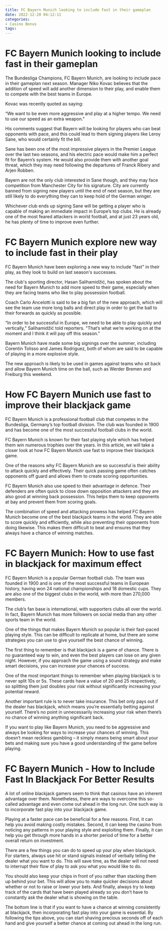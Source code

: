 ```yaml
---
title: FC Bayern Munich looking to include fast in their gameplan
date: 2022-12-20 04:12:11
categories:
- Casino Bonus
tags:
---
```



#  FC Bayern Munich looking to include fast in their gameplan

The Bundesliga Champions, FC Bayern Munich, are looking to include pace in their gameplan next season. Manager Niko Kovac believes that the addition of speed will add another dimension to their play, and enable them to compete with the best teams in Europe.

Kovac was recently quoted as saying:

“We want to be even more aggressive and play at a higher tempo. We need to use our speed as an extra weapon.”

His comments suggest that Bayern will be looking for players who can beat opponents with pace, and this could lead to them signing players like Leroy Sane, who would certainly fit the bill.

Sane has been one of the most impressive players in the Premier League over the last two seasons, and his electric pace would make him a perfect fit for Bayern’s system. He would also provide them with another goal threat, which they may need following the departures of Franck Ribery and Arjen Robben.

Bayern are not the only club interested in Sane though, and they may face competition from Manchester City for his signature. City are currently banned from signing new players until the end of next season, but they are still likely to do everything they can to keep hold of the German winger.

Whichever club ends up signing Sane will be getting a player who is capable of making an immediate impact in Europe’s top clubs. He is already one of the most feared attackers in world football, and at just 23 years old, he has plenty of time to improve even further.

#  FC Bayern Munich explore new way to include fast in their play

FC Bayern Munich have been exploring a new way to include "fast" in their play, as they look to build on last season's successes.

The club's sporting director, Hasan Salihamidžić, has spoken about the need for Bayern Munich to add more speed to their game, especially when they are facing teams who like to play possession football.

 Coach Carlo Ancelotti is said to be a big fan of the new approach, which will see the team use more long balls and direct play in order to get the ball to their forwards as quickly as possible.

“In order to be successful in Europe, we need to be able to play quickly and vertically," Salihamidžić told reporters. "That’s what we’re working on at the moment and I think it will pay off this season.”

Bayern Munich have made some big signings over the summer, including Corentin Tolisso and James Rodriguez, both of whom are said to be capable of playing in a more explosive style.

The new approach is likely to be used in games against teams who sit back and allow Bayern Munich time on the ball, such as Werder Bremen and Freiburg this weekend.

#  How FC Bayern Munich use fast to improve their blackjack game

FC Bayern Munich is a professional football club that competes in the Bundesliga, Germany’s top football division. The club was founded in 1900 and has become one of the most successful football clubs in the world.

FC Bayern Munich is known for their fast playing style which has helped them win numerous trophies over the years. In this article, we will take a closer look at how FC Bayern Munich use fast to improve their blackjack game.

One of the reasons why FC Bayern Munich are so successful is their ability to attack quickly and effectively. Their quick passing game often catches opponents off guard and allows them to create scoring opportunities.

FC Bayern Munich also use speed to their advantage in defence. Their defenders are often quick to close down opposition attackers and they are also good at winning back possession. This helps them to keep opponents at bay and prevent them from scoring goals.

The combination of speed and attacking prowess has helped FC Bayern Munich become one of the best blackjack teams in the world. They are able to score quickly and efficiently, while also preventing their opponents from doing likewise. This makes them difficult to beat and ensures that they always have a chance of winning matches.

#  FC Bayern Munich: How to use fast in blackjack for maximum effect

FC Bayern Munich is a popular German football club. The team was founded in 1900 and is one of the most successful teams in European history, having won 24 national championships and 18 domestic cups. They are also one of the biggest clubs in the world, with more than 270,000 members.

The club’s fan base is international, with supporters clubs all over the world. In fact, Bayern Munich has more followers on social media than any other sports team in the world.

One of the things that makes Bayern Munich so popular is their fast-paced playing style. This can be difficult to replicate at home, but there are some strategies you can use to give yourself the best chance of winning.

The first thing to remember is that blackjack is a game of chance. There is no guaranteed way to win, and even the best players can lose on any given night. However, if you approach the game using a sound strategy and make smart decisions, you can increase your chances of success.

One of the most important things to remember when playing blackjack is to never split 10s or 5s. These cards have a value of 20 and 25 respectively, so splitting them just doubles your risk without significantly increasing your potential reward.

Another important rule is to never take insurance. This bet only pays out if the dealer has blackjack, which means you’re essentially betting against yourself. There’s no point in unnecessarily increasing your risk when there’s no chance of winning anything significant back.

If you want to play like Bayern Munich, you need to be aggressive and always be looking for ways to increase your chances of winning. This doesn’t mean reckless gambling – it simply means being smart about your bets and making sure you have a good understanding of the game before playing.

#  FC Bayern Munich - How to Include Fast In Blackjack For Better Results

A lot of online blackjack gamers seem to think that casinos have an inherent advantage over them. Nonetheless, there are ways to overcome this so-called advantage and even come out ahead in the long run. One such way is to incorporate fast play into your blackjack game.

Playing at a faster pace can be beneficial for a few reasons. First, it can help you avoid making costly mistakes. Second, it can keep the casino from noticing any patterns in your playing style and exploiting them. Finally, it can help you get through more hands in a shorter period of time for a better overall return on investment.

There are a few things you can do to speed up your play when blackjack. For starters, always use hit or stand signals instead of verbally telling the dealer what you want to do. This will save time, as the dealer will not need to interrupt their flow of play to ask you what you would like to do.

You should also keep your chips in front of you rather than stacking them up behind your bet. This will allow you to make quicker decisions about whether or not to raise or lower your bets. And finally, always try to keep track of the cards that have been played already so you don’t have to constantly ask the dealer what is showing on the table.

The bottom line is that if you want to have a chance at winning consistently at blackjack, then incorporating fast play into your game is essential. By following the tips above, you can start shaving precious seconds off of each hand and give yourself a better chance at coming out ahead in the long run.